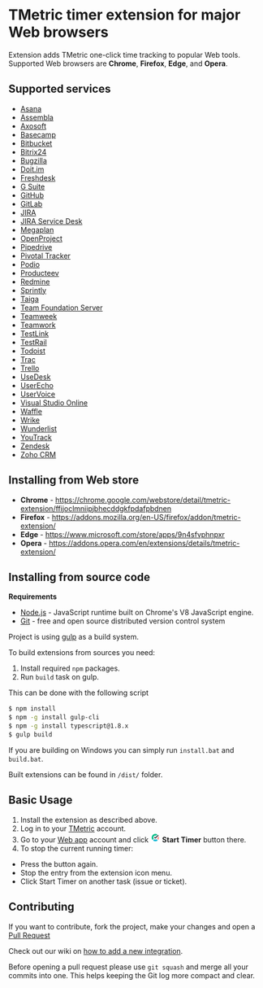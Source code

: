 # TMetric timer extension for major Web browsers
Extension adds TMetric one-click time tracking to popular Web tools. Supported
Web browsers are **Chrome**, **Firefox**, **Edge**, and **Opera**.

## Supported services
* [Asana](https://asana.com)
* [Assembla](https://www.assembla.com)
* [Axosoft](https://www.axosoft.com)
* [Basecamp](https://basecamp.com)
* [Bitbucket](https://bitbucket.org)
* [Bitrix24](https://www.bitrix24.com)
* [Bugzilla](https://www.bugzilla.org)
* [Doit.im](https://doit.im)
* [Freshdesk](https://freshdesk.com)
* [G Suite](https://gsuite.google.com)
* [GitHub](https://github.com)
* [GitLab](https://gitlab.com)
* [JIRA](https://www.atlassian.com/software/jira)
* [JIRA Service Desk](https://www.atlassian.com/software/jira/service-desk)
* [Megaplan](https://megaplan.ru)
* [OpenProject](https://www.openproject.org)
* [Pipedrive](https://www.pipedrive.com)
* [Pivotal Tracker](https://www.pivotaltracker.com)
* [Podio](https://podio.com)
* [Producteev](https://www.producteev.com)
* [Redmine](https://www.redmine.org)
* [Sprintly](https://sprint.ly)
* [Taiga](https://taiga.io)
* [Team Foundation Server](https://www.visualstudio.com/tfs/)
* [Teamweek](https://teamweek.com)
* [Teamwork](https://www.teamwork.com)
* [TestLink](http://testlink.org)
* [TestRail](http://www.gurock.com/testrail/)
* [Todoist](https://todoist.com)
* [Trac](https://trac.edgewall.org)
* [Trello](https://trello.com)
* [UseDesk](https://usedesk.com/)
* [UserEcho](https://userecho.com)
* [UserVoice](https://www.uservoice.com)
* [Visual Studio Online](https://www.visualstudio.com)
* [Waffle](https://waffle.io)
* [Wrike](https://www.wrike.com)
* [Wunderlist](https://www.wunderlist.com)
* [YouTrack](https://www.jetbrains.com/youtrack)
* [Zendesk](https://www.zendesk.com)
* [Zoho CRM](https://www.zoho.com/crm)

## Installing from Web store
* **Chrome** -  https://chrome.google.com/webstore/detail/tmetric-extension/ffijoclmniipjbhecddgkfpdafpbdnen
* **Firefox** - https://addons.mozilla.org/en-US/firefox/addon/tmetric-extension/
* **Edge** - https://www.microsoft.com/store/apps/9n4sfvphnpxr
* **Opera** - https://addons.opera.com/en/extensions/details/tmetric-extension/

## Installing from source code
**Requirements**
 - [Node.js](https://nodejs.org) - JavaScript runtime built on Chrome's V8 JavaScript engine.
 - [Git](https://git-scm.com) - free and open source distributed version control system

Project is using [gulp](https://gulpjs.com/) as a build system.

To build extensions from sources you need:
1. Install required `npm` packages.
2. Run `build` task on gulp.

This can be done with the following script
```sh
$ npm install
$ npm -g install gulp-cli
$ npm -g install typescript@1.8.x
$ gulp build
```

If you are building on Windows you can simply run `install.bat` and `build.bat`.

Built extensions can be found in `/dist/` folder.

## Basic Usage
1. Install the extension as described above.
2. Log in to your [TMetric](https;//tmetric.com) account.
3. Go to your [Web app](#supported-services) account and click
![TMetric Logo](/src/images/active19.png) **Start Timer** button there.
4. To stop the current running timer:
  * Press the button again.
  * Stop the entry from the extension icon menu.
  * Click Start Timer on another task (issue or ticket).

## Contributing
If you want to contribute, fork the project, make your changes and open a
[Pull Request](https://help.github.com/articles/creating-a-pull-request/)

Check out our wiki on
[how to add a new integration](https://github.com/DevartSoftware/tmetric-plugins/wiki/How-To:-Add-New-Integration).

Before opening a pull request please use `git squash` and merge all your commits
into one. This helps keeping the Git log more compact and clear.
